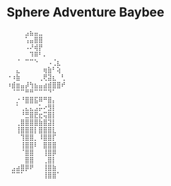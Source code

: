 # Sphere Adventure Baybee
⠀⠀⠀⠀⣠⣦⣤⣀  
⠀⠀⠀⠀⢡⣤⣿⣿  
⠀⠀⠀⠀⠠⠜⢾⡟  
⠀⠀⠀⠀⠀⠹⠿⠃⠄  
⠀⠀⠈⠀⠉⠉⠑⠀⠀⠠⢈⣆  
⠀⠀⣄⠀⠀⠀⠀⠀⢶⣷⠃⢵  
⠐⠰⣷⠀⠀⠀⠀⢀⢟⣽⣆⠀⢃  
⠰⣾⣶⣤⡼⢳⣦⣤⣴⣾⣿⣿⠞  
⠀⠈⠉⠉⠛⠛⠉⠉⠉⠙⠁  
⠀⠀⡐⠘⣿⣿⣯⠿⠛⣿⡄  
⠀⠀⠁⢀⣄⣄⣠⡥⠔⣻⡇  
⠀⠀⠀⠘⣛⣿⣟⣖⢭⣿⡇  
⠀⠀⢀⣿⣿⣿⣿⣷⣿⣽⡇  
⠀⠀⢸⣿⣿⣿⡇⣿⣿⣿⣇  
⠀⠀⠀⢹⣿⣿⡀⠸⣿⣿⡏  
⠀⠀⠀⢸⣿⣿⠇⠀⣿⣿⣿  
⠀⠀⠀⠈⣿⣿⠀⠀⢸⣿⡿  
⠀⠀⠀⠀⣿⣿⠀⠀⢀⣿⡇  
⠀⣠⣴⣿⡿⠟⠀⠀⢸⣿⣷  
⠀⠉⠉⠁⠀⠀⠀⠀⢸⣿⣿⠁  

